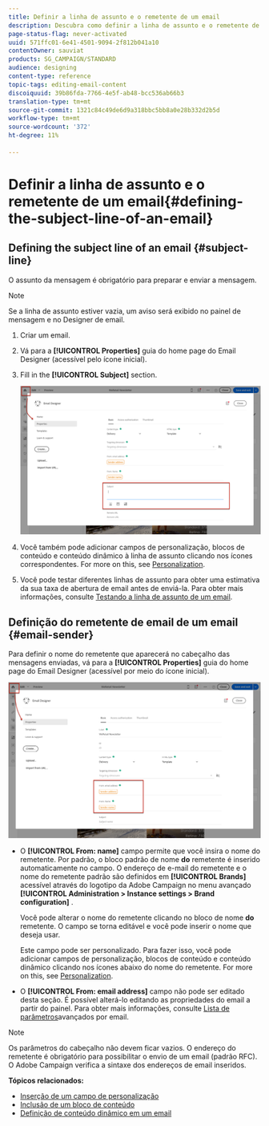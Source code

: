 ```yaml
---
title: Definir a linha de assunto e o remetente de um email
description: Descubra como definir a linha de assunto e o remetente de um email no Designer de email.
page-status-flag: never-activated
uuid: 571ffc01-6e41-4501-9094-2f812b041a10
contentOwner: sauviat
products: SG_CAMPAIGN/STANDARD
audience: designing
content-type: reference
topic-tags: editing-email-content
discoiquuid: 39b86fda-7766-4e5f-ab48-bcc536ab66b3
translation-type: tm+mt
source-git-commit: 1321c84c49de6d9a318bbc5bb8a0e28b332d2b5d
workflow-type: tm+mt
source-wordcount: '372'
ht-degree: 11%

---
```



# Definir a linha de assunto e o remetente de um email{#defining-the-subject-line-of-an-email}

## Defining the subject line of an email {#subject-line}

O assunto da mensagem é obrigatório para preparar e enviar a mensagem.

>[!NOTE]
>
>Se a linha de assunto estiver vazia, um aviso será exibido no painel de mensagem e no Designer de email.

1. Criar um email.
1. Vá para a **[!UICONTROL Properties]** guia do home page do Email Designer (acessível pelo ícone inicial).
1. Fill in the **[!UICONTROL Subject]** section.

   ![](assets/email_designer_subject.png)

1. Você também pode adicionar campos de personalização, blocos de conteúdo e conteúdo dinâmico à linha de assunto clicando nos ícones correspondentes. For more on this, see [Personalization](../../designing/using/personalization.md).
1. Você pode testar diferentes linhas de assunto para obter uma estimativa da sua taxa de abertura de email antes de enviá-la. Para obter mais informações, consulte [Testando a linha de assunto de um email](../../sending/using/testing-subject-line-email.md).

## Definição do remetente de email de um email {#email-sender}

Para definir o nome do remetente que aparecerá no cabeçalho das mensagens enviadas, vá para a **[!UICONTROL Properties]** guia do home page do Email Designer (acessível por meio do ícone inicial).

![](assets/delivery_content_edition16.png)

* O **[!UICONTROL From: name]** campo permite que você insira o nome do remetente. Por padrão, o bloco padrão de nome **do** remetente é inserido automaticamente no campo. O endereço de e-mail do remetente e o nome do remetente padrão são definidos em **[!UICONTROL Brands]** acessível através do logotipo da Adobe Campaign no menu avançado **[!UICONTROL Administration > Instance settings > Brand configuration]** .

   Você pode alterar o nome do remetente clicando no bloco de nome **do** remetente. O campo se torna editável e você pode inserir o nome que deseja usar.

   Este campo pode ser personalizado. Para fazer isso, você pode adicionar campos de personalização, blocos de conteúdo e conteúdo dinâmico clicando nos ícones abaixo do nome do remetente. For more on this, see [Personalization](../../designing/using/personalization.md).

* O **[!UICONTROL From: email address]** campo não pode ser editado desta seção. É possível alterá-lo editando as propriedades do email a partir do painel. Para obter mais informações, consulte [Lista de parâmetros](../../administration/using/configuring-email-channel.md#advanced-parameters)avançados por email.

>[!NOTE]
>
>Os parâmetros do cabeçalho não devem ficar vazios. O endereço do remetente é obrigatório para possibilitar o envio de um email (padrão RFC). O Adobe Campaign verifica a sintaxe dos endereços de email inseridos.

**Tópicos relacionados:**

* [Inserção de um campo de personalização](../../designing/using/personalization.md#inserting-a-personalization-field)
* [Inclusão de um bloco de conteúdo](../../designing/using/personalization.md#adding-a-content-block)
* [Definição de conteúdo dinâmico em um email](../../designing/using/personalization.md#defining-dynamic-content-in-an-email)

